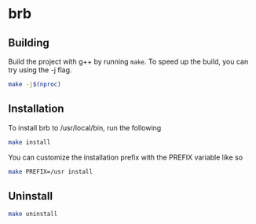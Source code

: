 # brb

## Building
Build the project with g++ by running `make`. To speed up the build, you can try using the -j flag.
```sh
make -j$(nproc)
```

## Installation
To install brb to /usr/local/bin, run the following
```sh
make install
```
You can customize the installation prefix with the PREFIX variable like so
```sh
make PREFIX=/usr install
```

## Uninstall
```sh
make uninstall
```
